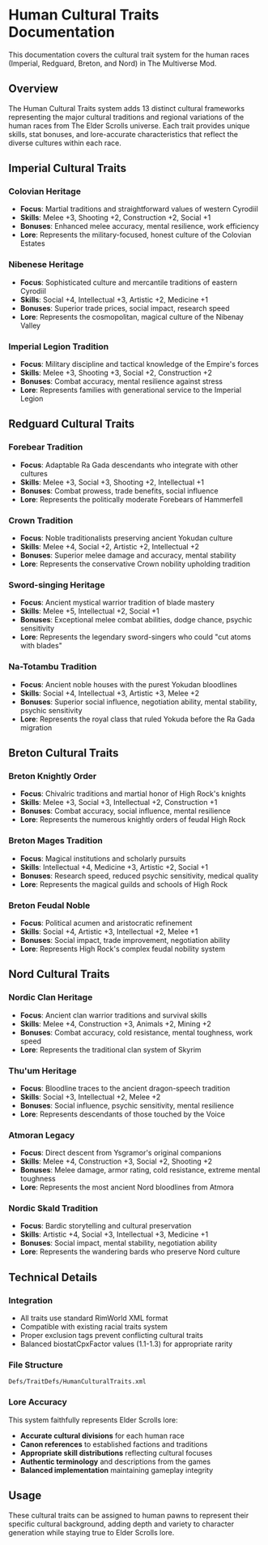 # Human Cultural Traits Documentation

This documentation covers the cultural trait system for the human races (Imperial, Redguard, Breton, and Nord) in The Multiverse Mod.

## Overview

The Human Cultural Traits system adds 13 distinct cultural frameworks representing the major cultural traditions and regional variations of the human races from The Elder Scrolls universe. Each trait provides unique skills, stat bonuses, and lore-accurate characteristics that reflect the diverse cultures within each race.

## Imperial Cultural Traits

### Colovian Heritage
- **Focus**: Martial traditions and straightforward values of western Cyrodiil
- **Skills**: Melee +3, Shooting +2, Construction +2, Social +1
- **Bonuses**: Enhanced melee accuracy, mental resilience, work efficiency
- **Lore**: Represents the military-focused, honest culture of the Colovian Estates

### Nibenese Heritage  
- **Focus**: Sophisticated culture and mercantile traditions of eastern Cyrodiil
- **Skills**: Social +4, Intellectual +3, Artistic +2, Medicine +1
- **Bonuses**: Superior trade prices, social impact, research speed
- **Lore**: Represents the cosmopolitan, magical culture of the Nibenay Valley

### Imperial Legion Tradition
- **Focus**: Military discipline and tactical knowledge of the Empire's forces
- **Skills**: Melee +3, Shooting +3, Social +2, Construction +2
- **Bonuses**: Combat accuracy, mental resilience against stress
- **Lore**: Represents families with generational service to the Imperial Legion

## Redguard Cultural Traits

### Forebear Tradition
- **Focus**: Adaptable Ra Gada descendants who integrate with other cultures
- **Skills**: Melee +3, Social +3, Shooting +2, Intellectual +1
- **Bonuses**: Combat prowess, trade benefits, social influence
- **Lore**: Represents the politically moderate Forebears of Hammerfell

### Crown Tradition
- **Focus**: Noble traditionalists preserving ancient Yokudan culture
- **Skills**: Melee +4, Social +2, Artistic +2, Intellectual +2  
- **Bonuses**: Superior melee damage and accuracy, mental stability
- **Lore**: Represents the conservative Crown nobility upholding tradition

### Sword-singing Heritage
- **Focus**: Ancient mystical warrior tradition of blade mastery
- **Skills**: Melee +5, Intellectual +2, Social +1
- **Bonuses**: Exceptional melee combat abilities, dodge chance, psychic sensitivity
- **Lore**: Represents the legendary sword-singers who could "cut atoms with blades"

### Na-Totambu Tradition
- **Focus**: Ancient noble houses with the purest Yokudan bloodlines
- **Skills**: Social +4, Intellectual +3, Artistic +3, Melee +2
- **Bonuses**: Superior social influence, negotiation ability, mental stability, psychic sensitivity
- **Lore**: Represents the royal class that ruled Yokuda before the Ra Gada migration

## Breton Cultural Traits

### Breton Knightly Order
- **Focus**: Chivalric traditions and martial honor of High Rock's knights
- **Skills**: Melee +3, Social +3, Intellectual +2, Construction +1
- **Bonuses**: Combat accuracy, social influence, mental resilience
- **Lore**: Represents the numerous knightly orders of feudal High Rock

### Breton Mages Tradition
- **Focus**: Magical institutions and scholarly pursuits
- **Skills**: Intellectual +4, Medicine +3, Artistic +2, Social +1
- **Bonuses**: Research speed, reduced psychic sensitivity, medical quality
- **Lore**: Represents the magical guilds and schools of High Rock

### Breton Feudal Noble
- **Focus**: Political acumen and aristocratic refinement
- **Skills**: Social +4, Artistic +3, Intellectual +2, Melee +1
- **Bonuses**: Social impact, trade improvement, negotiation ability
- **Lore**: Represents High Rock's complex feudal nobility system

## Nord Cultural Traits

### Nordic Clan Heritage
- **Focus**: Ancient clan warrior traditions and survival skills
- **Skills**: Melee +4, Construction +3, Animals +2, Mining +2
- **Bonuses**: Combat accuracy, cold resistance, mental toughness, work speed
- **Lore**: Represents the traditional clan system of Skyrim

### Thu'um Heritage
- **Focus**: Bloodline traces to the ancient dragon-speech tradition
- **Skills**: Social +3, Intellectual +2, Melee +2
- **Bonuses**: Social influence, psychic sensitivity, mental resilience
- **Lore**: Represents descendants of those touched by the Voice

### Atmoran Legacy
- **Focus**: Direct descent from Ysgramor's original companions
- **Skills**: Melee +4, Construction +3, Social +2, Shooting +2
- **Bonuses**: Melee damage, armor rating, cold resistance, extreme mental toughness
- **Lore**: Represents the most ancient Nord bloodlines from Atmora

### Nordic Skald Tradition
- **Focus**: Bardic storytelling and cultural preservation
- **Skills**: Artistic +4, Social +3, Intellectual +3, Medicine +1
- **Bonuses**: Social impact, mental stability, negotiation ability
- **Lore**: Represents the wandering bards who preserve Nord culture

## Technical Details

### Integration
- All traits use standard RimWorld XML format
- Compatible with existing racial traits system
- Proper exclusion tags prevent conflicting cultural traits
- Balanced biostatCpxFactor values (1.1-1.3) for appropriate rarity

### File Structure
```
Defs/TraitDefs/HumanCulturalTraits.xml
```

### Lore Accuracy
This system faithfully represents Elder Scrolls lore:
- **Accurate cultural divisions** for each human race
- **Canon references** to established factions and traditions  
- **Appropriate skill distributions** reflecting cultural focuses
- **Authentic terminology** and descriptions from the games
- **Balanced implementation** maintaining gameplay integrity

## Usage

These cultural traits can be assigned to human pawns to represent their specific cultural background, adding depth and variety to character generation while staying true to Elder Scrolls lore.